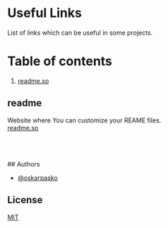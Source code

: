 # Useful Links

List of links which can be useful in some projects.

# Table of contents
1. [readme.so](#readme)


## readme
Website where You can customize your REAME files.<br />
[readme.so](https://readme.so)



<br />
<br />
<br />
## Authors

- [@oskarpasko](https://www.github.com/oskarpasko)



## License

[MIT](https://choosealicense.com/licenses/mit/)
